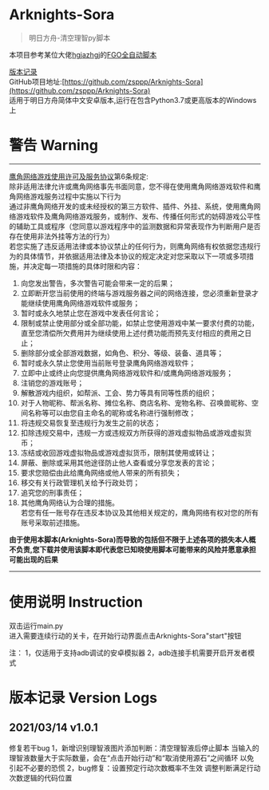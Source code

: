 # Arknights-Sora
> 明日方舟-清空理智py脚本  

本项目参考某位大佬[hgjazhgj](https://github.com/hgjazhgj)的[FGO全自动脚本](https://github.com/hgjazhgj/FGO-py)  


[版本记录](#版本记录-Version-Logs)  
GitHub项目地址:[https://github.com/zsppp/Arknights-Sora](https://github.com/zsppp/Arknights-Sora)  
适用于明日方舟简体中文安卓版本,运行在包含Python3.7或更高版本的Windows上  

# 警告 Warning
***
[鹰角网络游戏使用许可及服务协议](https://www.hypergryph.com/service)第6条规定:  
除非适用法律允许或鹰角网络事先书面同意，您不得在使用鹰角网络游戏软件和鹰角网络游戏服务过程中实施以下行为  
通过非鹰角网络开发的或未经授权的第三方软件、插件、外挂、系统，使用鹰角网络游戏软件及鹰角网络游戏服务，或制作、发布、传播任何形式的妨碍游戏公平性的辅助工具或程序（您同意以游戏程序中的监测数据和异常表现作为判断用户是否存在使用非法外挂等方法的行为）  
若您实施了违反适用法律或本协议禁止的任何行为，则鹰角网络有权依据您违规行为的具体情节，并依据适用法律及本协议的规定决定对您采取以下一项或多项措施，并决定每一项措施的具体时限和内容：  
1) 向您发出警告，多次警告可能会带来一定的后果；  
2) 立即断开您当前使用的终端与游戏服务器之间的网络连接，您必须重新登录才能继续使用鹰角网络游戏软件或服务；  
3) 暂时或永久地禁止您在游戏中发表任何言论；  
4) 限制或禁止使用部分或全部功能，如禁止您使用游戏中某一要求付费的功能，直至您清偿所欠费用并为继续使用上述付费功能而预先支付相应的费用之日止；  
5) 删除部分或全部游戏数据，如角色、积分、等级、装备、道具等；  
6) 暂时或永久禁止您使用当前账号登录鹰角网络游戏软件；  
7) 立即中止或终止向您提供鹰角网络游戏软件和/或鹰角网络游戏服务；  
8) 注销您的游戏账号；  
9) 解散游戏内组织，如帮派、工会、势力等具有同等性质的组织；  
10) 对于人物昵称、帮派名称、摊位名称、商店名称、宠物名称、召唤兽昵称、空间名称等可以由您自主命名的昵称或名称进行强制修改；  
11) 将违规交易恢复至违规行为发生之前的状态；  
12) 扣除违规交易中，违规一方或违规双方所获得的游戏虚拟物品或游戏虚拟货币；  
13) 冻结或收回游戏虚拟物品或游戏虚拟货币，限制其使用或转让；  
14) 屏蔽、删除或采用其他途径防止他人查看或分享您发表的言论；  
15) 要求您赔偿由此给鹰角网络或他人带来的所有损失；  
16) 移交有关行政管理机关给予行政处罚；  
17) 追究您的刑事责任；  
18) 其他鹰角网络认为合理的措施。  
若您有任一账号存在违反本协议及其他相关规定的，鹰角网络有权对您的所有账号采取前述措施。  

**由于使用本脚本(Arknights-Sora)而导致的包括但不限于上述各项的损失本人概不负责,您下载并使用该脚本即代表您已知晓使用脚本可能带来的风险并愿意承担可能出现的后果**   
***

# 使用说明 Instruction
双击运行main.py  
进入需要连续行动的关卡，在开始行动界面点击Arknights-Sora"start"按钮  

注： 
1，仅适用于支持adb调试的安卓模拟器 
2，adb连接手机需要开启开发者模式 


# 版本记录 Version Logs
## 2021/03/14 v1.0.1
修复若干bug
1，新增识别理智液图片添加判断：清空理智液后停止脚本
当输入的理智液数量大于实际数量，会在“点击开始行动”和“取消使用源石”之间循环
以免引起不必要的恐慌
2，bug修复：设置预定行动次数概率不生效
调整判断满足行动次数逻辑的代码位置
